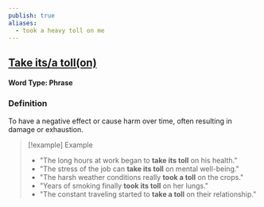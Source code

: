 ```yaml
---
publish: true
aliases:
  - took a heavy toll on me
---
```


## [Take its/a toll(on)](https://dictionary.cambridge.org/dictionary/english/take-its-a-toll)
#### Word Type: Phrase

### Definition
To have a negative effect or cause harm over time, often resulting in damage or exhaustion.

> [!example] Example
> 
> - "The long hours at work began to **take its toll** on his health."
> - "The stress of the job can **take its toll** on mental well-being."
> - "The harsh weather conditions really **took a toll** on the crops."
> - "Years of smoking finally **took its toll** on her lungs."
> - "The constant traveling started to **take a toll** on their relationship."
